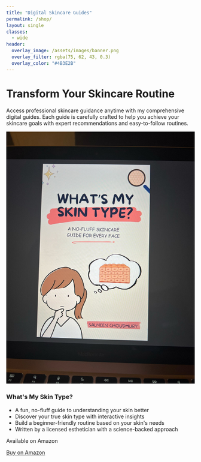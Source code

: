 ```yaml
---
title: "Digital Skincare Guides"
permalink: /shop/
layout: single
classes:
  - wide
header:
  overlay_image: /assets/images/banner.png
  overlay_filter: rgba(75, 62, 43, 0.3)
  overlay_color: "#4B3E2B"
---
```


<div class="brand-section">
  <h1 class="brand-heading">Transform Your Skincare Routine</h1>

  <p class="brand-text">Access professional skincare guidance anytime with my comprehensive digital guides. Each guide is carefully crafted to help you achieve your skincare goals with expert recommendations and easy-to-follow routines.</p>

  <div class="brand-guide">
    <div class="brand-thumbnail">
      <img src="/assets/images/whats-my-skin-type-book.jpeg" alt="What's My Skin Type? Book">
    </div>
    <div class="brand-info">
      <h3 class="brand-subheading">What's My Skin Type?</h3>
      <ul class="brand-list">
        <li>A fun, no-fluff guide to understanding your skin better</li>
        <li>Discover your true skin type with interactive insights</li>
        <li>Build a beginner-friendly routine based on your skin's needs</li>
        <li>Written by a licensed esthetician with a science-backed approach</li>
      </ul>
      <p class="brand-price">Available on Amazon</p>
      <a href="https://www.amazon.ca/dp/B0F6BK75P9" class="btn btn--primary" target="_blank">Buy on Amazon</a>
    </div>
  </div>
</div>
